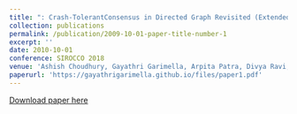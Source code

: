 ```yaml
---
title: ": Crash-TolerantConsensus in Directed Graph Revisited (Extended Abstract)"
collection: publications
permalink: /publication/2009-10-01-paper-title-number-1
excerpt: ''
date: 2010-10-01
conference: SIROCCO 2018
venue: 'Ashish Choudhury, Gayathri Garimella, Arpita Patra, Divya Ravi, Pratik Sarkar'
paperurl: 'https://gayathrigarimella.github.io/files/paper1.pdf'
---
```

[Download paper here](https://gayathrigarimella.github.io/files/paper1.pdf)

